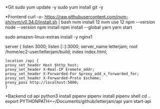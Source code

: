 *Git
sudo yum update -y
sudo yum install git -y

*Frontend
curl -o- https://raw.githubusercontent.com/nvm-sh/nvm/v0.34.0/install.sh | bash
nvm install 12
nvm use 12
npm --version
node --version
npm install
npm install --global yarn
yarn start

sudo amazon-linux-extras install -y nginx1

 server {
	listen       3000;
    listen       [::]:3000;
    server_name  letterjam;
    root         /home/ec2-user/letterjam/build;
    index index.html;

    location /api {
    proxy_set_header Host $http_host;
    proxy_set_header X-Real-IP $remote_addr;
    proxy_set_header X-Forwarded-For $proxy_add_x_forwarded_for;
    proxy_set_header X-Forwarded-Proto $scheme;
    proxy_pass http://localhost:5000;
    }


*Backend
cd api
python3 install pipenv
pipenv install
pipenv shell
cd ..
export PYTHONPATH=~/Documents/github/letterjam/api
yarn start-api
